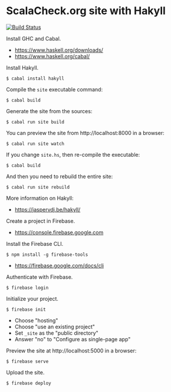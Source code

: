 ScalaCheck.org site with Hakyll
===============================

[![Build Status](https://travis-ci.org/ashawley/scalacheck-hakyll.svg?branch=develop)](https://travis-ci.org/ashawley/scalacheck-hakyll)

Install GHC and Cabal.

- https://www.haskell.org/downloads/
- https://www.haskell.org/cabal/

Install Hakyll.

    $ cabal install hakyll

Compile the `site` executable command:

    $ cabal build

Generate the site from the sources:

    $ cabal run site build

You can preview the site from http://localhost:8000 in a browser:

    $ cabal run site watch

If you change `site.hs`, then re-compile the executable:

    $ cabal build

And then you need to rebuild the entire site:

    $ cabal run site rebuild

More information on Hakyll:

- https://jaspervdj.be/hakyll/

Create a project in Firebase.

- https://console.firebase.google.com

Install the Firebase CLI.

    $ npm install -g firebase-tools

- https://firebase.google.com/docs/cli

Authenticate with Firebase.

    $ firebase login

Initialize your project.

    $ firebase init

- Choose "hosting"
- Choose "use an existing project"
- Set `_site` as the "public directory"
- Answer "no" to "Configure as single-page app"

Preview the site at http://localhost:5000 in a browser:

    $ firebase serve

Upload the site.

    $ firebase deploy
